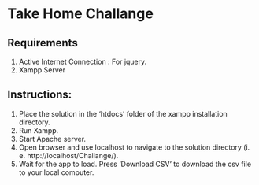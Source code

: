 # Take Home Challange

## Requirements
1. Active Internet Connection : For jquery.
2. Xampp Server

## Instructions:
1. Place the solution in the ‘htdocs’ folder of the xampp installation directory.
2. Run Xampp.
3. Start Apache server.
4. Open browser and use localhost to navigate to the solution directory (i. e. http://localhost/Challange/).
5. Wait for the app to load. Press ‘Download CSV’ to download the csv file to your local computer.

